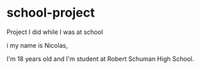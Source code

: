 # school-project
Project I did while I was at school

i my name is Nicolas,

I'm 18 years old and I'm student at Robert Schuman High School.
